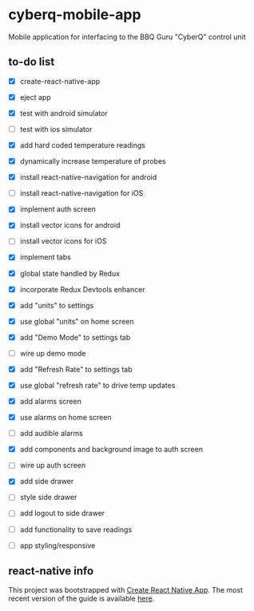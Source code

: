 # cyberq-mobile-app #
Mobile application for interfacing to the BBQ Guru "CyberQ" control unit

## to-do list ##
- [x] create-react-native-app
- [x] eject app
- [x] test with android simulator
- [ ] test with ios simulator
- [x] add hard coded temperature readings
- [x] dynamically increase temperature of probes
- [x] install react-native-navigation for android
- [ ] install react-native-navigation for iOS 
- [x] implement auth screen
- [x] install vector icons for android
- [ ] install vector icons for iOS
- [x] implement tabs
- [x] global state handled by Redux
- [x] incorporate Redux Devtools enhancer
- [x] add "units" to settings
- [x] use global "units" on home screen
- [x] add "Demo Mode" to settings tab
- [ ] wire up demo mode
- [x] add "Refresh Rate" to settings tab
- [x] use global "refresh rate" to drive temp updates
- [x] add alarms screen
- [x] use alarms on home screen
- [ ] add audible alarms
- [x] add components and background image to auth screen
- [ ] wire up auth screen
- [x] add side drawer
- [ ] style side drawer
- [ ] add logout to side drawer
- [ ] add functionality to save readings
- [ ] app styling/responsive


## react-native info ##

This project was bootstrapped with [Create React Native App](https://github.com/react-community/create-react-native-app). The most recent version of the guide is available [here](https://github.com/react-community/create-react-native-app/blob/master/react-native-scripts/template/README.md).
